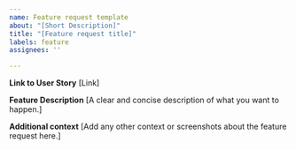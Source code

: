 ```yaml
---
name: Feature request template
about: "[Short Description]"
title: "[Feature request title]"
labels: feature
assignees: ''

---
```


**Link to User Story**
[Link]

**Feature Description**
[A clear and concise description of what you want to happen.]

**Additional context**
[Add any other context or screenshots about the feature request here.]
